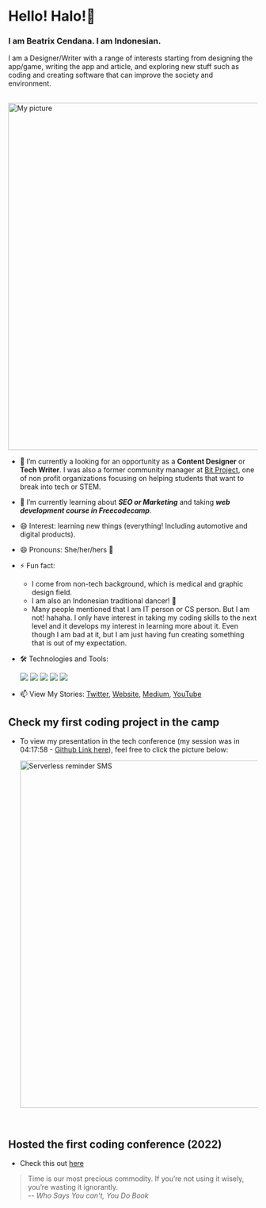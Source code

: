 # Hello! Halo!👋

### I am Beatrix Cendana. I am Indonesian. 
I am a Designer/Writer with a range of interests starting from designing the app/game, writing the app and article, and exploring new stuff such as coding and creating software that can improve the society and environment. 

<br>

<img src = "https://drive.google.com/uc?export=view&id=1lrKuZaRAqsQQq0zaxt-9JHZOLXJJ6UVm" alt = "My picture" width = 700/>

<br>


- 🔭 I’m currently a looking for an opportunity as a **Content Designer** or **Tech Writer**. I was also a former community manager at [Bit Project](https://www.bitproject.org/), one of non profit organizations focusing on helping students that want to break into tech or STEM.

- 🌱 I’m currently learning about ***SEO or Marketing*** and taking ***web development course in Freecodecamp***.
- 😄 Interest: learning new things (everything! Including automotive and digital products).
- 😄 Pronouns: She/her/hers 👸
- ⚡ Fun fact: 
   - I come from non-tech background, which is medical and graphic design field. 
   - I am also an Indonesian traditional dancer! 💃
   - Many people mentioned that I am IT person or CS person. But I am not! hahaha. I only have interest in taking my coding skills to the next level and it develops my interest in learning more about it. Even though I am bad at it, but I am just having fun creating something that is out of my expectation.
- 🛠️ Technologies and Tools:
   
   ![](https://img.shields.io/badge/Design-Figma-informational?style=flat&logo=figma&logoColor=white&color=6aa6f8)
   ![](https://img.shields.io/badge/OS-Windows-informational?style=flat&logo=windows&logoColor=white&color=6aa6f8)
   ![](https://img.shields.io/badge/Editor-VS_Code-informational?style=flat&logo=visual-studio-code&logoColor=white&color=6aa6f8)
   ![](https://img.shields.io/badge/Code-JavaScript-informational?style=flat&logo=javascript&logoColor=white&color=6aa6f8)
   ![](https://img.shields.io/badge/Cloud-Azure-informational?style=flat&logo=Microsoft-Azure&logoColor=white&color=6aa6f8)
   
- 📫 View My Stories: [Twitter](https://twitter.com/Beatrixcdn), [Website](http://beatrixcendana.com/), [Medium](https://medium.com/@beatrixcendana), [YouTube](https://youtube.com/beatrixcendana)

## Check my first coding project in the camp 
   - To view my presentation in the tech conference (my session was in 04:17:58 - [Github Link here](https://github.com/beatrixcendana/Food-API-Generator-V1/blob/main/blog.md)), feel free to click the picture below:
   
      
      <a href="https://www.youtube.com/watch?v=l_1BhV-dtMk&t=16434s"><img src="https://i.imgur.com/eCgb5aN.jpg" title="Serverless reminder SMS" width = 700/></a>

<br> 

## Hosted the first coding conference (2022)
   - Check this out [here](https://www.youtube.com/watch?v=ktTPSC4uEqw)


> Time is our most precious commodity. If you’re not using it wisely, you’re wasting it ignorantly. <br/>
> -- *Who Says You can't, You Do Book*

